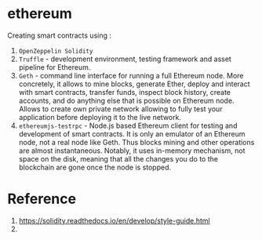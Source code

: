 # ethereum
Creating smart contracts using :  
1. `OpenZeppelin Solidity` 
2. `Truffle` - development environment, testing framework and asset pipeline for Ethereum.
3. `Geth` - command line interface for running a full Ethereum node. More concretely, it allows to mine blocks, generate Ether, deploy and interact with smart contracts, transfer funds, inspect block history, create accounts, and do anything else that is possible on Ethereum node. Allows to create own private network allowing to fully test your application before deploying it to the live network.
4. `ethereumjs-testrpc` - Node.js based Ethereum client for testing and development of smart contracts. It is only an emulator of an Ethereum node, not a real node like Geth. Thus blocks mining and other operations are almost instantaneous. Notably, it uses in-memory mechanism, not space on the disk, meaning that all the changes you do to the blockchain are gone once the node is stopped.

# Reference
1. https://solidity.readthedocs.io/en/develop/style-guide.html
2. 
